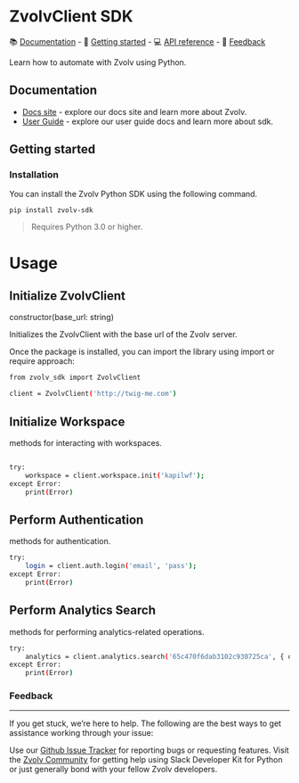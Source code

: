 # ZvolvClient SDK

<div>
📚 <a href="#documentation">Documentation</a> - 🚀 <a href="#getting-started">Getting started</a> - 💻 <a href="#api-reference">API reference</a> - 💬 <a href="#feedback">Feedback</a>
</div>


Learn how to automate with Zvolv using Python.
## Documentation
- [Docs site](https://python-zvolv-sdk.readthedocs.io/) - explore our docs site and learn more about Zvolv.
- [User Guide](https://github.com/zvolvapi/python-zvolv-sdk/blob/main/UserGuide.md) - explore our user guide docs and learn more about sdk.

## Getting started
### Installation
You can install the Zvolv Python SDK using the following command.
```
pip install zvolv-sdk
```

> Requires Python 3.0 or higher.

# Usage
## Initialize ZvolvClient

constructor(base_url: string)

Initializes the ZvolvClient with the base url of the Zvolv server.

Once the package is installed, you can import the library using import or require approach:

```bash
from zvolv_sdk import ZvolvClient

client = ZvolvClient('http://twig-me.com')

```

## Initialize Workspace

methods for interacting with workspaces.

```bash

try:
    workspace = client.workspace.init('kapilwf');
except Error:
    print(Error)

```
## Perform Authentication

methods for authentication.

```bash
try:
    login = client.auth.login('email', 'pass');
except Error:
    print(Error)
```
## Perform Analytics Search
methods for performing analytics-related operations.

```bash
try:
    analytics = client.analytics.search('65c470f6dab3102c930725ca', { query: { match_all: {} }, from: 0, size: 20, track_total_hits: True });
except Error:
    print(Error)

```

### Feedback

---

If you get stuck, we’re here to help. The following are the best ways to get assistance working through your issue:

Use our [Github Issue Tracker][gh-issues] for reporting bugs or requesting features.
Visit the [Zvolv Community][zvolv-community] for getting help using Slack Developer Kit for Python or just generally bond with your fellow Zvolv developers.

<!-- Markdown links -->


[pypi-url]: https://pypi.org/project/slack-sdk/
[python-version]: https://img.shields.io/pypi/pyversions/slack-sdk.svg
[build-image]: https://github.com/slackapi/python-slack-sdk/workflows/CI%20Build/badge.svg
[build-url]: https://github.com/slackapi/python-slack-sdk/actions?query=workflow%3A%22CI+Build%22
[codecov-image]: https://codecov.io/gh/slackapi/python-slack-sdk/branch/main/graph/badge.svg
[codecov-url]: https://codecov.io/gh/slackapi/python-slack-sdk
[contact-image]: https://img.shields.io/badge/contact-support-green.svg
[contact-url]: https://slack.com/support
[slackclientv1]: https://github.com/slackapi/python-slackclient/tree/v1
[api-methods]: https://api.slack.com/methods
[rtm-docs]: https://api.slack.com/rtm
[events-docs]: https://api.slack.com/events-api
[bolt-python]: https://github.com/slackapi/bolt-python
[pypi]: https://pypi.org/
[gh-issues]: https://github.com/zvolvapi/python-zvolv-sdk/issues
[zvolv-community]: https://zvolv.com/
[urllib]: https://docs.python.org/3/library/urllib.request.html
